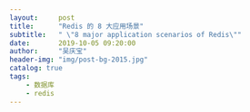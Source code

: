 ```yaml
---
layout:     post
title:      "Redis 的 8 大应用场景"
subtitle:   " \"8 major application scenarios of Redis\""
date:       2019-10-05 09:20:00
author:     "吴庆宝"
header-img: "img/post-bg-2015.jpg"
catalog: true
tags:
    - 数据库
    - redis
---
```

 